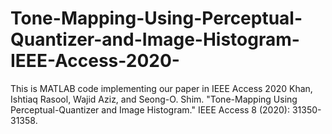 # Tone-Mapping-Using-Perceptual-Quantizer-and-Image-Histogram-IEEE-Access-2020-
This is MATLAB code implementing our paper in IEEE Access 2020
Khan, Ishtiaq Rasool, Wajid Aziz, and Seong-O. Shim. 
"Tone-Mapping Using Perceptual-Quantizer and Image Histogram." 
IEEE Access 8 (2020): 31350-31358. 
